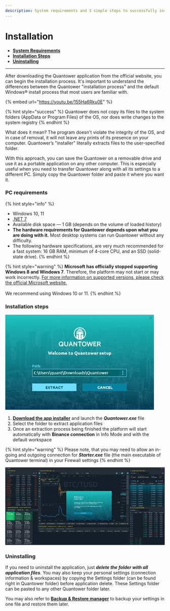 ```yaml
---
description: System requirements and 3 simple steps to successfully install the platform
---
```


# Installation

* [**System Requirements**](installation.md#pc-requirements)
* [**Installation Steps**](installation.md#installation-steps)
* [**Uninstalling**](installation.md#uninstall)

***

After downloading the Quantower application from the official website, you can begin the installation process. It's important to understand the differences between the Quantower "installation process" and the default Windows® install process that most users are familiar with.

{% embed url="https://youtu.be/155Ha6Rku0E" %}

{% hint style="success" %}
Quantower does not copy its files to the system folders (AppData or Program Files) of the OS, nor does write changes to the system registry
{% endhint %}

What does it mean? The program doesn't violate the integrity of the OS, and in case of removal, it will not leave any prints of its presence on your computer. Quantower’s "installer" literally extracts files to the user-specified folder.

With this approach, you can save the Quantower on a removable drive and use it as a portable application on any other computer. This is especially useful when you need to transfer Quantower along with all its settings to a different PC. Simply copy the Quantower folder and paste it where you want it.

### PC requirements

{% hint style="info" %}
* Windows 10, 11
* [.NET 7](https://dotnet.microsoft.com/en-us/download/dotnet/6.0)
* Available disk space — 1 GB (depends on the volume of loaded history)
* **The hardware requirements for Quantower depends upon what you are doing with it.** Most desktop systems can run Quantower without any difficulty.&#x20;
* The following hardware specifications, are very much recommended for a fast system: 16 GB RAM, minimum of 4-core CPU, and an SSD (solid-state drive).
{% endhint %}

{% hint style="warning" %}
**Microsoft has officially stopped supporting Windows 8 and Windows 7**. Therefore, the platform may not start or may work incorrectly. [For more information on supported versions, please check the official Microsoft website.](https://support.microsoft.com/en-us/help/13853/windows-lifecycle-fact-sheet)\
\
We recommend using Windows 10 or 11.
{% endhint %}

### Installation steps

![Quantower installer screen](../.gitbook/assets/extract-files-quantower.png)

1. [**Download the app installer**](https://updates.quantower.com/Quantower/x64/latest/Quantower.exe) and launch the _**Quantower.exe**_ file
2. Select the folder to extract application files
3. Once an extraction process being finished the platform will start automatically with **Binance connection** in Info Mode and with the default workspace

{% hint style="warning" %}
Please note, that you may need to allow an in-going and outgoing connection for _**Starter.exe**_ file (the main executable of Quantower terminal) in your Firewall settings
{% endhint %}

![](../.gitbook/assets/default-workspace.png)

### Uninstalling

If you need to uninstall the application, just _**delete the folder with all application files**_. You may also keep your personal settings (connection information & workspaces) by copying the Settings folder (can be found right in Quantower folder) before application delete. These Settings folder can be pasted to any other Quantower folder later.

You may also refer to [**Backup & Restore manager**](backup-and-restore-manager.md) to backup your settings in one file and restore them later.

